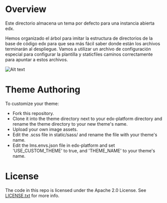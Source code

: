 Overview
========
Este directorio almacena un tema por defecto para una instancia abierta edx.

Hemos organizado el árbol para imitar la estructura de directorios de la base de código edx para que sea más fácil saber donde están los archivos terminarán al despliegue. Vamos a utilizar un archivo de configuración especial para configurar la plantilla y staticfiles caminos correctamente para apuntar a estos archivos.

![Alt text](/default_theme_screenshot.jpg?raw=true "Open edX Default Theme Screenshot")

Theme Authoring
===============
To customize your theme:
- Fork this repository.
- Clone it into the theme directory next to your edx-platform directory and rename the theme directory to your new theme's name.
- Upload your own image assets.
- Edit the .scss file in static/sass/ and rename the file with your theme's name.
- Edit the lms.envs.json file in edx-platform and set 'USE_CUSTOM_THEME' to true, and 'THEME_NAME' to your theme's name.


License
=======

The code in this repo is licensed under the Apache 2.0 License.
See [LICENSE.txt](LICENSE.txt) for more info.
